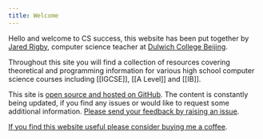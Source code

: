 ```yaml
---
title: Welcome
---
```


Hello and welcome to CS success, this website has been put together by [Jared Rigby](https://www.jaredrigby.co.uk), computer science teacher at [Dulwich College Beijing](https://beijing.dulwich.org).

Throughout this site you will find a collection of resources covering theoretical and programming information for various high school computer science courses including [[IGCSE]], [[A Level]] and [[IB]].

This site is [open source and hosted on GitHub](https://github.com/jazibobs/digital-garden-cs-resources). The content is constantly being updated, if you find any issues or would like to request some additional information. [Please send your feedback by raising an issue](https://github.com/jazibobs/digital-garden-cs-resources/issues).

[If you find this website useful please consider buying me a coffee](https://ko-fi.com/jazibobs).